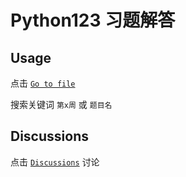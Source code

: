 # Python123 习题解答

## Usage
点击 [`Go to file`](https://github.com/iiijam/python123/find/main)

搜索关键词 `第x周` 或 `题目名`

## Discussions

点击 [`Discussions`](https://github.com/iiijam/python123/discussions) 讨论
